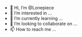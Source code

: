 - 👋 Hi, I’m @Lonepiece
- 👀 I’m interested in ...
- 🌱 I’m currently learning ...
- 💞️ I’m looking to collaborate on ...
- 📫 How to reach me ...

<!---
Lonepiece/Lonepiece is a ✨ special ✨ repository because its `README.md` (this file) appears on your GitHub profile.
You can click the Preview link to take a look at your changes.
--->
